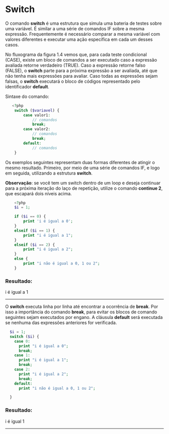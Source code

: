 # Switch

O comando **switch** é uma estrutura que simula uma bateria de testes sobre uma
variável. É similar a uma série de comandos IF sobre a mesma expressão. 
Frequentemente é necessário comparar a mesma variável com valores 
diferentes e executar uma ação específica em cada um desses casos.

No fluxograma da figura 1.4 vemos que, para cada teste condicional (CASE), 
existe um bloco de comandos a ser executado caso a expressão avaliada
retorne verdadeiro (TRUE). Caso a expressão retorne falso (FALSE), o **switch**
parte para a próxima expressão a ser avaliada, até que não tenha mais 
expressões para avaliar. Caso todas as expressões sejam falsas, o **switch**
executará o bloco de códigos representado pelo identificador **default**.

Sintaxe do comando:

```php
   <?php 
    switch ($variavel) {
   	    case valor1:
   	        // comandos
   	        break; 
   	    case valor2:
   	        // comandos
   	        break;
   	    default:
   	        // comandos
    }  
```

Os exemplos seguintes representam duas formas diferentes de atingir o mesmo
resultado. Primeiro, por meio de uma série de comandos IF, e logo em seguida,
utilizando a estrutura **switch**.

**Observação**: se você tem um switch dentro de um loop e deseja continuar
para a próxima iteração do laço de repetição, utilize o comando **continue 2**,
que escapará dois níveis acima.

```php
    <?php
    $i = 1;

    if ($i == 0) {
        print 'i é igual a 0';
    }
    elseif ($i == 1) {
        print "i é igual a 1";
    }
    elseif ($i == 2) {
    	print "i é igual a 2";
    }
    else {
    	print "i não é igual a 0, 1 ou 2"; 
    }
```
### Resultado:
i é igual a 1
___

O **switch** executa linha por linha até encontrar a ocorrência de **break**. 
Por isso a importância do comando **break**, para evitar os blocos de comando
seguintes sejam executados por engano. A cláusula **default** será executada
se nenhuma das expressões anteriores for verificada.

```php
  $i = 1; 
  switch ($i) {
    case 0:
      print "i é igual a 0";
      break;
    case 1:
      print "i é igual a 1";
      break;
    case 2:
      print "i é igual a 2";
      break;
    default:
      print "i não é igual a 0, 1 ou 2";

  }
```

### Resultado: 
i é igual 1
___  